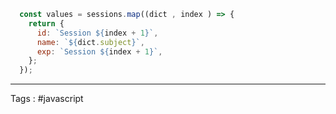 ```javascript
  const values = sessions.map((dict , index ) => { 
    return {
      id: `Session ${index + 1}`,
      name: `${dict.subject}`,
      exp: `Session ${index + 1}`,
    };
  });
```

____

Tags : #javascript